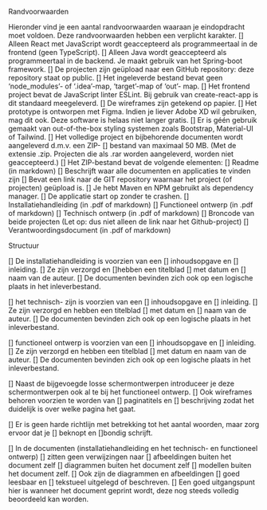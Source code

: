Randvoorwaarden

Hieronder vind je een aantal randvoorwaarden waaraan je eindopdracht moet voldoen. 
Deze randvoorwaarden hebben een verplicht karakter.
    [] Alleen React met JavaScript wordt geaccepteerd als programmeertaal in de frontend (geen TypeScript).
    [] Alleen Java wordt geaccepteerd als programmeertaal in de backend. Je maakt gebruik van het Spring-boot framework.
    [] De projecten zijn geüpload naar een GitHub repository: deze repository staat op public.
    [] Het ingeleverde bestand bevat geen ‘node_modules’- of ‘.idea’-map, ‘target’-map of ‘out’- map.
    [] Het frontend project bevat de JavaScript linter ESLint. Bij gebruik van create-react-app is dit
        standaard meegeleverd.
    [] De wireframes zijn getekend op papier.
    [] Het prototype is ontworpen met Figma. Indien je liever Adobe XD wil gebruiken, mag dit ook. 
        Deze software is helaas niet langer gratis.
    [] Er is géén gebruik gemaakt van out-of-the-box styling systemen zoals Bootstrap, Material-UI of Tailwind.
    [] Het volledige project en bijbehorende documenten wordt aangeleverd d.m.v. een ZIP-
    [] bestand van maximaal 50 MB. (Met de extensie .zip. Projecten die als .rar worden aangeleverd, worden niet 
        geaccepteerd.)
    [] Het ZIP-bestand bevat de volgende elementen:
        [] Readme (in markdown)
        [] Beschrijft waar alle documenten en applicaties te vinden zijn
        [] Bevat een link naar de GIT repository waarnaar het project (of projecten) geüpload is.
        [] Je hebt Maven en NPM gebruikt als dependency manager.
        [] De applicatie start op zonder te crashen.
        [] Installatiehandleiding (in .pdf of markdown)
        [] Functioneel ontwerp (in .pdf of markdown)
        [] Technisch ontwerp (in .pdf of markdown)
        [] Broncode van beide projecten (Let op: dus niet alleen de link naar het Github-project)
        [] Verantwoordingsdocument (in .pdf of markdown)

Structuur

[] De installatiehandleiding is voorzien van een 
        [] inhoudsopgave en 
        [] inleiding.
        [] Ze zijn verzorgd en 
        []hebben een titelblad 
            [] met datum en 
            [] naam van de auteur. 
        [] De documenten bevinden zich ook op een logische plaats in het inleverbestand.

[] het technisch- zijn is voorzien van een 
        [] inhoudsopgave en 
        [] inleiding.
        [] Ze zijn verzorgd en hebben een titelblad 
            [] met datum en 
            [] naam van de auteur. 
        [] De documenten bevinden zich ook op een logische plaats in het inleverbestand.

[] functioneel ontwerp is voorzien van een 
        [] inhoudsopgave en 
        [] inleiding.
        [] Ze zijn verzorgd en hebben een titelblad 
            [] met datum en naam van de auteur. 
        [] De documenten bevinden zich ook op een logische plaats in het inleverbestand.

[] Naast de bijgevoegde losse schermontwerpen introduceer je deze schermontwerpen ook al te bij het functioneel ontwerp. 
[] Ook wireframes behoren voorzien te worden van 
        [] paginatitels en 
        [] beschrijving zodat het duidelijk is over welke pagina het gaat. 

[] Er is geen harde richtlijn met betrekking tot het aantal woorden, maar zorg ervoor dat je 
    [] beknopt en 
    []bondig schrijft.

[] In de documenten (installatiehandleiding en het technisch- en functioneel ontwerp) 
    [] zitten geen verwijzingen naar 
        [] afbeeldingen buiten het document zelf 
        [] diagrammen buiten het document zelf 
        [] modellen buiten het document zelf. 
    [] Ook zijn de diagrammen en afbeeldingen 
        [] goed leesbaar en 
        [] tekstueel uitgelegd of beschreven. 
    [] Een goed uitgangspunt hier is wanneer het document geprint wordt, deze nog steeds volledig beoordeeld kan worden.
